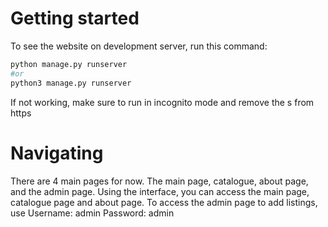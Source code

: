# Getting started
To see the website on development server, run this command:
```python
python manage.py runserver
#or
python3 manage.py runserver
```
If not working, make sure to run in incognito mode and remove the s from https

# Navigating
There are 4 main pages for now. The main page, catalogue, about page, and the admin page.
Using the interface, you can access the main page, catalogue page and about page. To access the admin page to add listings, use 
Username: admin Password: admin
